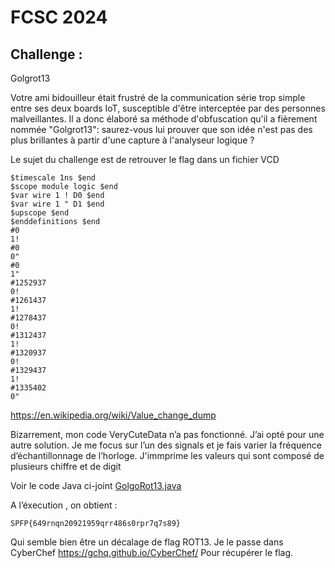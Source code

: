  # FCSC 2024
## Challenge :
Golgrot13 

Votre ami bidouilleur était frustré de la communication série trop simple entre ses deux boards IoT, susceptible d'être interceptée par des personnes malveillantes. Il a donc élaboré sa méthode d'obfuscation qu'il a fièrement nommée "Golgrot13": saurez-vous lui prouver que son idée n'est pas des plus brillantes à partir d'une capture à l'analyseur logique ?


Le sujet du challenge est de retrouver le flag dans un fichier VCD
```
$timescale 1ns $end
$scope module logic $end
$var wire 1 ! D0 $end
$var wire 1 " D1 $end
$upscope $end
$enddefinitions $end
#0
1!
#0
0"
#0
1"
#1252937
0!
#1261437
1!
#1278437
0!
#1312437
1!
#1320937
0!
#1329437
1!
#1335402
0"
```

https://en.wikipedia.org/wiki/Value_change_dump

Bizarrement, mon code VeryCuteData n’a pas fonctionné. J’ai opté pour une autre solution. Je me focus sur l’un des signals et je fais varier la fréquence d’échantillonnage de l’horloge.
J'immprime les valeurs qui sont composé de plusieurs chiffre et de digit

Voir le code Java ci-joint [GolgoRot13.java](GolgoRot13.java)


A l’éxecution , on obtient :
```
SPFP{649rnqn20921959qrr486s0rpr7q7s89}
```

Qui semble bien être un décalage de flag ROT13. Je le passe dans  CyberChef
https://gchq.github.io/CyberChef/
Pour récupérer le flag.



